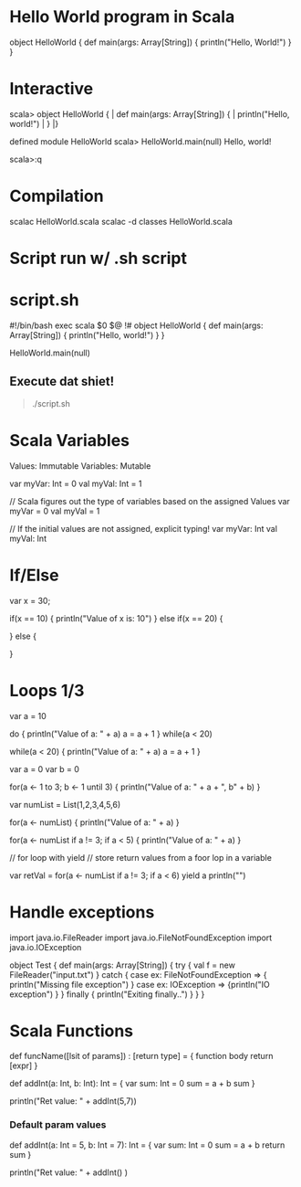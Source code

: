 # Hello World program in Scala
object HelloWorld {
    def main(args: Array[String]) {
        println("Hello, World!")
    }
}

# Interactive
scala> object HelloWorld {
| def main(args: Array[String]) {
|   println("Hello, world!")
|  }
|}

defined module HelloWorld
scala> HelloWorld.main(null)
Hello, world!

scala>:q
>

# Compilation
scalac HelloWorld.scala
scalac -d classes HelloWorld.scala


# Script run w/ .sh script

# script.sh
#!/bin/bash
exec scala $0 $@
!#
object HelloWorld {
    def main(args: Array[String]) {
        println("Hello, world!")
    }
}

HelloWorld.main(null)
## Execute dat shiet!
> ./script.sh


# Scala Variables
Values: Immutable
Variables: Mutable

var myVar: Int = 0
val myVal: Int = 1

// Scala figures out the type of variables based on the assigned Values
var myVar = 0
val myVal = 1

// If the initial values are not assigned, explicit typing!
var myVar: Int
val myVal: Int


# If/Else
var x = 30;

if(x == 10) {
    println("Value of x is: 10")
} else if(x == 20) {

} else {

}

# Loops 1/3
var a = 10

do {
    println("Value of a: " + a)
    a = a + 1
} while(a < 20)

while(a < 20) {
    println("Value of a: " + a)
    a = a + 1
}


var a = 0
var b = 0

for(a <- 1 to 3; b <- 1 until 3) {
    println("Value of a: " + a + ", b" + b)
}

var numList = List(1,2,3,4,5,6)

for(a <- numList) {
    println("Value of a: " + a)
}

for(a <- numList if a != 3; if a < 5) {
    println("Value of a: " + a)
}

// for loop with yield
// store return values from a foor lop in a variable

var retVal = for(a <- numList if a != 3; if a < 6) yield a
println("")

# Handle exceptions

import java.io.FileReader
import java.io.FileNotFoundException
import java.io.IOException

object Test {
    def main(args: Array[String]) {
        try {
            val f = new FileReader("input.txt")
        } catch {
            case ex: FileNotFoundException => { println("Missing file exception") }
            case ex: IOException => {println("IO exception") }
        } finally { println("Exiting finally..") }
    }
}

# Scala Functions

def funcName([lsit of params]) : [return type] = {
    function body
    return [expr]
}

def addInt(a: Int, b: Int): Int = {
    var sum: Int = 0
    sum = a + b
    sum
}

println("Ret value: " + addInt(5,7))

### Default param values

def addInt(a: Int = 5, b: Int = 7): Int = {
    var sum: Int = 0
    sum = a + b
    return sum
}

println("Ret value: " + addInt() )
